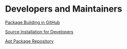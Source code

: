 # Developers and Maintainers

[Package Building in GitHub](package-builds)

[Source Installation for Developers](source-install)

[Apt Package Repository](aptly)